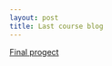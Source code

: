 ```yaml
---
layout: post
title: Last course blog
---
```



[Final progect](http://prezi.com/sgqk73uzed9t/?utm_campaign=share&)
